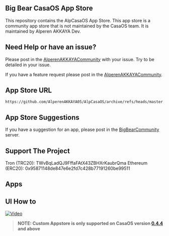 ## Big Bear CasaOS App Store

This repository contains the AlpCasaOS App Store. This app store is a community app store that is not maintained by the CasaOS team. It is maintained by Alperen AKKAYA Dev.

## Need Help or have an issue?

Please post in the [AlperenAKKAYACommunity](https://alpcasos.alperenakkaya.dev/help) with your issue. Try to be detailed in your issue.

If you have a feature request please post in the [AlperenAKKAYACommunity](https://alpcasos.alperenakkaya.dev/suggestions/).

## App Store URL

```text
https://github.com/AlperenAKKAYA05/AlpCasaOS/archive/refs/heads/master.zip
```

## App Store Suggestions

If you have a suggestion for an app, please post in the [BigBearCommunity](https://community.bigbeartechworld.com) server.

## Support The Project

Tron (TRC20): TWvBqLadQJ9FffaFAtX43ZBHXrKaubrQma
Ethereum (ERC20): 0x95871148de847e6e2fd7c428b77191260be99511

## Apps

<!appsList>

## UI How to

[![Video](#)](#)

> **NOTE: Custom Appstore is only supported on CasaOS version [0.4.4](https://blog.casaos.io/blog/32.html) and above**
